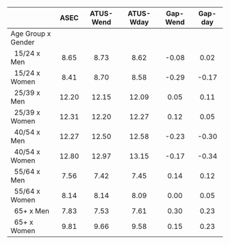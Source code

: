 
|                      |         ASEC |    ATUS-Wend |    ATUS-Wday |     Gap-Wend |      Gap-day |
| -------------------- | :----------: | :----------: | :----------: | :----------: | :----------: |
| Age Group x Gender   |              |              |              |              |              |
| &nbsp;&nbsp;15/24 x Men |         8.65 |         8.73 |         8.62 |        -0.08 |         0.02 |
| &nbsp;&nbsp;15/24 x Women |         8.41 |         8.70 |         8.58 |        -0.29 |        -0.17 |
| &nbsp;&nbsp;25/39 x Men |        12.20 |        12.15 |        12.09 |         0.05 |         0.11 |
| &nbsp;&nbsp;25/39 x Women |        12.31 |        12.20 |        12.27 |         0.12 |         0.05 |
| &nbsp;&nbsp;40/54 x Men |        12.27 |        12.50 |        12.58 |        -0.23 |        -0.30 |
| &nbsp;&nbsp;40/54 x Women |        12.80 |        12.97 |        13.15 |        -0.17 |        -0.34 |
| &nbsp;&nbsp;55/64 x Men |         7.56 |         7.42 |         7.45 |         0.14 |         0.12 |
| &nbsp;&nbsp;55/64 x Women |         8.14 |         8.14 |         8.09 |         0.00 |         0.05 |
| &nbsp;&nbsp;65+ x Men |         7.83 |         7.53 |         7.61 |         0.30 |         0.23 |
| &nbsp;&nbsp;65+ x Women |         9.81 |         9.66 |         9.58 |         0.15 |         0.23 |

